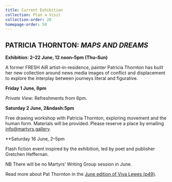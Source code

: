 ```yaml
---
title: Current Exhibition
collection: Plan a Visit
collection-order: 20
homepage-order: 50
---
```


## PATRICIA THORNTON: <cite>MAPS AND DREAMS</cite>

**Exhibition: 2&ndash;22 June, 12 noon&ndash;5pm (Thu&ndash;Sun)**

A former FRESH AiR artist-in-residence, painter Patricia Thornton has built her new collection around news media images of conflict and displacement to explore the interplay between journeys literal and figurative.

**Friday 1 June, 6pm**

<cite>Private View:</cite> Refreshments from 6pm.

**Saturday 2 June, 2&ndash:5pm**

Free drawing workshop with Patricia Thornton, exploring movement and the human form. Materials will be provided. Please reserve a place by emailing <a href="mailto:info@martyrs.gallery">info@martyrs.gallery</a>.

**Saturday 16 June, 2&ndash;5pm

Flash fiction event inspired by the exhibition, led by poet and publisher Gretchen Heffernan.

NB There will be no Martyrs&rsquo; Writing Group session in June. 

Read more about Pat Thornton in the [June edition of Viva Lewes (p49)](http://www.vivabrightoncom/viva-lewes).